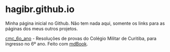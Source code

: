 # hagibr.github.io
Minha página inicial no Github. Não tem nada aqui, somente os links para as páginas dos meus outros projetos.

[cmc_6o_ano](https://hagibr.github.io/cmc_6o_ano/) - Resoluções de provas do Colégio Militar de Curitiba, para ingresso no 6º ano. Feito com [mdBook](https://rust-lang.github.io/mdBook/index.html).
